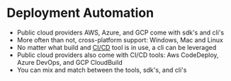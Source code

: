 # Deployment Automation

* Public cloud providers AWS, Azure, and GCP come with sdk's and cli's
* More often than not, cross-platform support: Windows, Mac and Linux
* No matter what build and [CI/CD](https://www.infoworld.com/article/3271126/what-is-cicd-continuous-integration-and-continuous-delivery-explained.html) tool is in use, a cli can be leveraged
* Public cloud providers also come with CI/CD tools: Aws CodeDeploy, Azure DevOps, and GCP CloudBuild
* You can mix and match between the tools, sdk's, and cli's 


